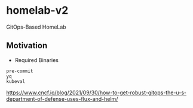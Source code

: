 # homelab-v2
GitOps-Based HomeLab

## Motivation

- Required Binaries
```
pre-commit
yq
kubeval
```
https://www.cncf.io/blog/2021/09/30/how-to-get-robust-gitops-the-u-s-department-of-defense-uses-flux-and-helm/
